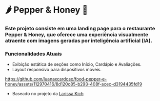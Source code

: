 # 🌶️ Pepper & Honey 🍯
### Este projeto consiste em uma landing page para o restaurante Pepper & Honey, que oferece uma experiência visualmente atraente com imagens geradas por inteligência artificial (IA).
### Funcionalidades Atuais
- Exibição estática de seções como Início, Cardápio e Avaliações.
- Layout responsivo para dispositivos móveis.



https://github.com/luanaxcardoso/food-pepper-e-honey/assets/112970416/8d120c85-b293-408f-acec-d3194435fd19




- Baseado no projeto da [Larissa Kich](https://github.com/Larissakich/landing-page-food-theme)

